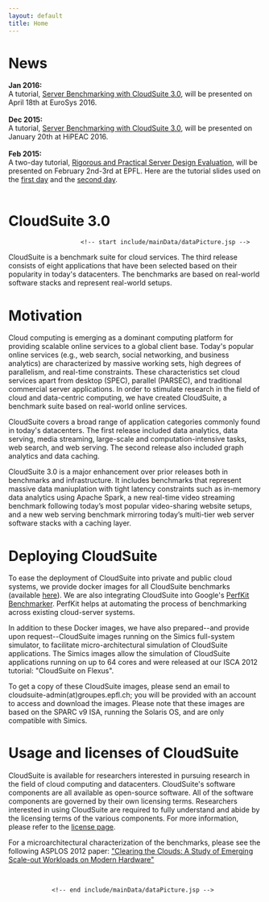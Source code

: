 ```yaml
---
layout: default
title: Home
---
```

<!-- #icon: flaticon-user7 -->

<div id="content_outline">
<div id="content-projects">

<h1><b>News</b></h1>

<ul style="list-style: none; padding-left:0;">

<li> <b> Jan 2016: </b> <br> A tutorial, <a href="./tutorial2016-eurosys/">Server Benchmarking with CloudSuite 3.0</a>, will be presented on April 18th at EuroSys 2016.</li>
<br>
<li> <b> Dec 2015: </b> <br> A tutorial, <a href="./tutorial2016-hipeac/index.html">Server Benchmarking with CloudSuite 3.0</a>, will be presented on January 20th at HiPEAC 2016.</li>
<br>
<li> <b> Feb 2015: </b> <br> A two-day tutorial, <a href="http://parsa.epfl.ch/cloudsuite/CloudSuite-Flexus-epfl15.html">Rigorous and Practical Server Design Evaluation</a>, will be presented on February 2nd-3rd at EPFL. Here are the tutorial slides used on the <a href="http://parsa.epfl.ch/cloudsuite/docs/CloudSuite2.0-on-Flexus-epfl-15_day1.pdf">first day</a> and the <a href="http://parsa.epfl.ch/cloudsuite/docs/CloudSuite2.0-on-Flexus-epfl-15_day2.pdf">second day</a>.</li>
<br>
<!-- <li> <b> Mar 2014: </b> <br> CloudSuite 2.0 will be presented at the tutorial <a href="http://parsa.epfl.ch/cloudsuite/ispass14-tutorial">Rigorous and Practical Server Design Evaluation</a>. The tutorial will be held in conjuction with <a href="http://ispass.org/ispass2014/">ISPASS 2014 </a> in Monterey. Here are the tutorial <a href="docs/CloudSuite2.0-on-Flexus-ispass14.pdf">slides.</a></li>
<br>
<li> <b> Mar 2013: </b> <br> CloudSuite 2.0 is released and presented at the tutorial <a href="http://isca2013.eew.technion.ac.il/">ISCA 2013</a> in Tel Aviv.  Here are the tutorial <a href="docs/CloudSuite2.0-on-Flexus-isca13.pdf">slides</a> and the <a href="docs/deploy_cloudsuite.pdf">guidelines</a> for using the released Simics images.</li>
<li> <b> Jun 2013: </b> <br> CloudSuite 2.0 is be released in June 2013, and presented at the tutorial <a href="http://parsa.epfl.ch/cloudsuite/isca13-tutorial.html">CloudSuite 2.0 on Flexus</a>. The tutorial will be held in conjuction with <a href="http://isca2013.eew.technion.ac.il/">ISCA 2013</a> in Tel Aviv.</li> </br>
<br>
<li> <b> Jun 2012: </b> <br> A full-day tutorial, <a href="http://parsa.epfl.ch/cloudsuite/isca12-tutorial.html">CloudSuite on Flexus</a>, will be presented at ISCA 2012 in Portland, Oregon.</li></br>
</ul> -->


 <h1>CloudSuite 3.0</h1>

                        <!-- start include/mainData/dataPicture.jsp -->

<p>CloudSuite is a benchmark suite for cloud services. The third release consists of eight applications that have been selected based on their popularity in today's datacenters. The benchmarks are based on real-world software stacks and represent real-world setups.

</p>



<h1>Motivation</h1>

<p>
Cloud computing is emerging as a dominant computing platform for providing scalable online services to a global client base. Today's popular online services (e.g., web search, social networking, and business analytics) are characterized by massive working sets, high degrees of parallelism, and real-time constraints. These characteristics set cloud services apart from desktop (SPEC), parallel (PARSEC), and traditional commercial server applications. In order to stimulate research in the field of cloud and data-centric computing, we have created CloudSuite, a benchmark suite based on real-world online services.
</p>
<p>
CloudSuite covers a broad range of application categories commonly found in today's datacenters. The first release included data analytics, data serving, media streaming, large-scale and computation-intensive tasks, web search, and web serving. The second release also included graph analytics and data caching.
</p>
<p>
CloudSuite 3.0 is a major enhancement over prior releases both in benchmarks and infrastructure. It includes benchmarks that represent massive data maniuplation with tight latency constraints such as in-memory data analytics using Apache Spark, a new real-time video streaming benchmark following today’s most popular video-sharing website setups, and a new web serving benchmark mirroring today’s multi-tier web server software stacks with a caching layer.
</p>
<h1>Deploying CloudSuite</h1>
<p>
To ease the deployment of CloudSuite into private and public cloud systems, we provide docker images for all CloudSuite benchmarks (available <a href="./benchmarks">here</a>). We are also integrating CloudSuite into Google's <a href="https://github.com/GoogleCloudPlatform/PerfKitBenchmarker">PerfKit Benchmarker</a>. PerfKit helps at automating the process of benchmarking across existing cloud-server systems.
</p>
<p>
In addition to these Docker images, we have also prepared--and provide upon request--CloudSuite images running on the Simics full-system simulator, to facilitate micro-architectural simulation of CloudSuite applications. The Simics images allow the simulation of CloudSuite applications running on up to 64 cores and were released at our ISCA 2012 tutorial: "CloudSuite on Flexus". 
</p>
<p>
To get a copy of these CloudSuite images, please send an email to cloudsuite-admin(at)groupes.epfl.ch; you will be provided with an account to access and download the images. Please note that these images are based on the SPARC v9 ISA, running the Solaris OS, and are only compatible with Simics.
</p>
<h1>Usage and licenses of CloudSuite</h1>
<p>CloudSuite is available for researchers interested in pursuing research in the field of cloud computing and datacenters. CloudSuite's software components are all available as open-source software. All of the software components are governed by their own licensing terms. Researchers interested in using CloudSuite are required to fully understand and abide by the licensing terms of the various components. For more information, please refer to the <a href="./licenses">license page</a>.</p>

<p>For a microarchitectural characterization of the benchmarks, please see the following ASPLOS 2012 paper: <a href="./publications">"Clearing the Clouds: A Study of Emerging Scale-out Workloads on Modern Hardware"</a></p>

<br/>

                <!-- end include/mainData/dataPicture.jsp -->
